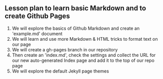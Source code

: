 ## Lesson plan to learn basic Markdown and to create Github Pages   

1. We will explore the basics of Github Markdown and create an 'example.md' document
2. We will learn and use more Markdown & HTML tricks to format text on our page
3. We will create a gh-pages branch in our repository
4. Then create an 'index.md', check the settings and collect the URL for our new auto-generated 
Index page and add it to the top of our repo page
5. We will explore the default Jekyll page themes

